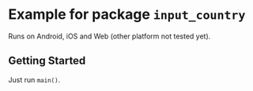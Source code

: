 # Example for package `input_country`

Runs on Android, iOS and Web (other platform not tested yet).


## Getting Started

Just run `main()`.